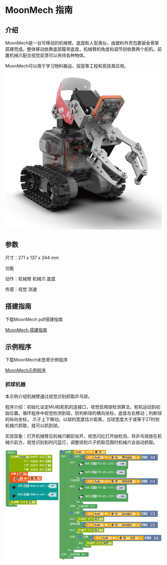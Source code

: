 # MoonMech 指南

## 介绍

MoonMech是一台可移动的机械臂。底盘和人型类似，由塑料外壳包裹钣金骨架搭建而成。整体移动依靠底部履带底盘，机械臂的角度和调节则依靠两个舵机。前置机械爪配合视觉反馈可以夹持各种物体。

MoonMech可以用于学习物料搬运、投篮等工程和竞技类应用。

![](./images/render_MoonMech.png)

## 参数

尺寸：271 x 137 x 244 mm

功能

动作：机械臂 机械爪 底盘

传感：视觉 测速

## 搭建指南

下载MoonMech pdf搭建指南

[MoonMech 搭建指南](https://github.com/mu-opensource/Morpx-docs/raw/master/MoonBot/MoonBot_Structure/docs/MoonMech_manual.pdf)

## 示例程序

下载MoonMech米思奇示例程序

[MoonMech示例程序](https://github.com/mu-opensource/Morpx-docs/raw/master/MoonBot/MoonBot_Structure/sources/Mixly_example_MoonMech.zip)

### 抓球机器

本示例介绍机械臂通过视觉识别抓取乒乓球。

程序介绍：初始化设定MU和舵机的连接口，视觉启用球检测算法，舵机运动到初始位置。循环程序中视觉检测到球，则判断球的横向坐标，底盘左右移动；判断球的纵向坐标，
爪子上下移动。以球的宽度估计距离，当球宽度大于或等于27时则机械爪抓取，就可以抓到球。

实验现象：打开机械臂后机械爪朝前张开，视觉闪红灯开始检测。将乒乓球放在机械爪前方，视觉识别到时闪蓝灯，调整球到爪子抓取范围时机械爪会自动抓取。

![](./images/Mixly_MoonMech_grab_ball.png)
